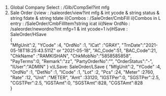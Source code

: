﻿1) Global Company Select : /Glb/CompSel?int mfg
2) Sale Order
	i)view : /saleorder/view?int mfg & int ycode & string status & string fdate & string tdate
	ii)Combos : /SaleOrder/CmbFill
	ii)Combos in L entry : /SaleOrder/CmbFillItem?string icat
	iii)New OrdNo : /saleorder/newordno?int mfg=1 & int ycode=1
	iv)HSave : SaleOrder/HSave	
			{	
				"MfgUnit":2,
				"YCode"	:4,
				"OrdNo"	:1,
				"ICat"	:"GRAY",
				"TrnDate":"2021-05-18T18:25:43.511Z" or "2021-05-18",
				"AC_Code":51,
				"BAC_Code":21,
				"ChkName" :"RAMKISHAN",
				"ChkMobNo":"5858585858",
				"PayTerms":0,
				"Remark":"zz",
				"PartyOrderNo":"",
				"OrderStatus":"-",
				"IUser":"ADMIN"
			}
	v)LSave: SaleOrder/LSave
			{
			"MfgUnit":2,
			"YCode"  :4,
			"OrdNo"  :1,
			"DetNo"  :1,
			"ICode"  :1,
			"Lot"	 :2,
			"Pcs"	 :24,
			"Meter"	 :2760,
			"Rate"	 :12,
			"Unit"	 :"METER",
			"Amt"	 :33120,
			"IGSTPer":0,
			"SGSTPer":2.5,
			"CGSTPer":2.5,
			"IGSTAmt":0,
			"SGSTAmt":828,
			"CGSTAmt":828			
			}